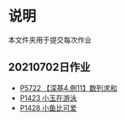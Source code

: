 # 说明
本文件夹用于提交每次作业


## 20210702日作业
+ [P5722 【深基4.例11】数列求和](https://www.luogu.com.cn/problem/P5722)
+ [P1423 小玉在游泳](https://www.luogu.com.cn/problem/P1423)
+ [P1428 小鱼比可爱](https://www.luogu.com.cn/problem/P1428)
